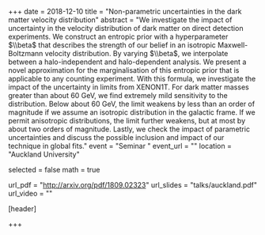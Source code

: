 +++
date = 2018-12-10
title = "Non-parametric uncertainties in the dark matter velocity distribution"
abstract = "We investigate the impact of uncertainty in the velocity distribution of dark matter on direct detection experiments. We construct an entropic prior with a hyperparameter $\\beta$ that describes the strength of our belief in an isotropic Maxwell-Boltzmann velocity distribution. By varying $\\beta$, we interpolate between a halo-independent and halo-dependent analysis. We present a novel approximation for the marginalisation of this entropic prior that is applicable to any counting experiment. With this formula, we investigate the impact of the uncertainty in limits from XENON1T. For dark matter masses greater than about 60 GeV, we find extremely mild sensitivity to the distribution. Below about 60 GeV, the limit weakens by less than an order of magnitude if we assume an isotropic distribution in the galactic frame. If we permit anisotropic distributions, the limit further weakens, but at most by about two orders of magnitude. Lastly, we check the impact of parametric uncertainties and discuss the possible inclusion and impact of our technique in global fits."
event = "Seminar "
event_url = ""
location = "Auckland University"

selected = false
math = true

url_pdf = "http://arxiv.org/pdf/1809.02323"
url_slides = "talks/auckland.pdf"
url_video = ""

[header]

+++
